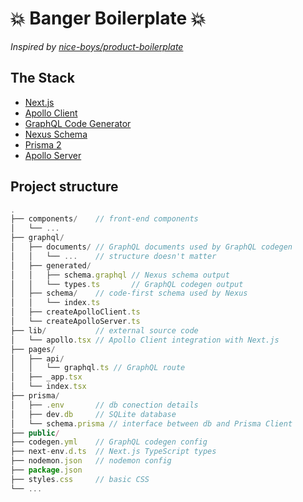 # 💥 Banger Boilerplate 💥

_Inspired by [nice-boys/product-boilerplate](https://github.com/nice-boys/product-boilerplate)_

## The Stack

- [Next.js](https://nextjs.org/)
- [Apollo Client](https://www.apollographql.com/docs/react/)
- [GraphQL Code Generator](https://graphql-code-generator.com/)
- [Nexus Schema](https://nexus.js.org/)
- [Prisma 2](https://www.prisma.io/)
- [Apollo Server](https://www.apollographql.com/docs/apollo-server/)

## Project structure

```javascript
.
├── components/    // front-end components
│   └── ...
├── graphql/
│   ├── documents/ // GraphQL documents used by GraphQL codegen
│   │   └── ...    // structure doesn't matter
│   ├── generated/
│   │   ├── schema.graphql // Nexus schema output
│   │   └── types.ts       // GraphQL codegen output
│   ├── schema/    // code-first schema used by Nexus
│   │   └── index.ts
│   ├── createApolloClient.ts
│   └── createApolloServer.ts
├── lib/           // external source code
│   └── apollo.tsx // Apollo Client integration with Next.js
├── pages/
│   ├── api/
│   │   └── graphql.ts // GraphQL route
│   ├── _app.tsx
│   └── index.tsx
├── prisma/
│   ├── .env       // db conection details
│   ├── dev.db     // SQLite database
│   └── schema.prisma // interface between db and Prisma Client
├── public/
├── codegen.yml    // GraphQL codegen config
├── next-env.d.ts  // Next.js TypeScript types
├── nodemon.json   // nodemon config
├── package.json
├── styles.css     // basic CSS
└── ...
```
